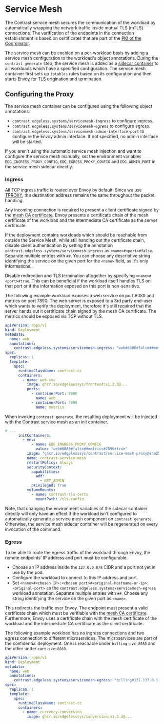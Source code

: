 # Service Mesh

The Contrast service mesh secures the communication of the workload by automatically
wrapping the network traffic inside mutual TLS (mTLS) connections. The
verification of the endpoints in the connection establishment is based on
certificates that are part of the
[PKI of the Coordinator](../architecture/certificates.md).

The service mesh can be enabled on a per-workload basis by adding a service mesh
configuration to the workload's object annotations. During the `contrast generate`
step, the service mesh is added as a [sidecar
container](https://kubernetes.io/docs/concepts/workloads/pods/sidecar-containers/) to
all workloads which have a specified configuration. The service mesh container first
sets up `iptables` rules based on its configuration and then starts
[Envoy](https://www.envoyproxy.io/) for TLS origination and termination.

## Configuring the Proxy

The service mesh container can be configured using the following object annotations:
- `contrast.edgeless.systems/servicemesh-ingress` to configure ingress.
- `contrast.edgeless.systems/servicemesh-egress` to configure egress.
- `contrast.edgeless.systems/servicemesh-admin-interface-port` to configure the Envoy
  admin interface. If not specified, no admin interface will be started.

If you aren't using the automatic service mesh injection and want to configure the
service mesh manually, set the environment variables `EDG_INGRESS_PROXY_CONFIG`,
`EDG_EGRESS_PROXY_CONFIG` and `EDG_ADMIN_PORT` in the service mesh sidecar directly.

### Ingress

All TCP ingress traffic is routed over Envoy by default. Since we use
[TPROXY](https://docs.kernel.org/networking/tproxy.html), the destination address
remains the same throughout the packet handling.

Any incoming connection is required to present a client certificate signed by the
[mesh CA certificate](../architecture/certificates.md#usage-of-the-different-certificates).
Envoy presents a certificate chain of the mesh
certificate of the workload and the intermediate CA certificate as the server certificate.

If the deployment contains workloads which should be reachable from outside the
Service Mesh, while still handing out the certificate chain, disable client
authentication by setting the annotation `contrast.edgeless.systems/servicemesh-ingress` as
`<name>#<port>#false`. Separate multiple entries with `##`. You can choose any
descriptive string identifying the service on the given port for the `<name>` field,
as it's only informational.

Disable redirection and TLS termination altogether by specifying
`<name>#<port>#true`. This can be beneficial if the workload itself handles TLS
on that port or if the information exposed on this port is non-sensitive.

The following example workload exposes a web service on port 8080 and metrics on
port 7890. The web server is exposed to a 3rd party end-user which wants to
verify the deployment, therefore it's still required that the server hands out
it certificate chain signed by the mesh CA certificate. The metrics should be
exposed via TCP without TLS.

```yaml
apiVersion: apps/v1
kind: Deployment
metadata:
  name: web
  annotations:
    contrast.edgeless.systems/servicemesh-ingress: "web#8080#false##metrics#7890#true"
spec:
  replicas: 1
  template:
    spec:
      runtimeClassName: contrast-cc
      containers:
        - name: web-svc
          image: ghcr.io/edgelesssys/frontend:v1.2.3@...
          ports:
            - containerPort: 8080
              name: web
            - containerPort: 7890
              name: metrics
```

When invoking `contrast generate`, the resulting deployment will be injected with the
Contrast service mesh as an init container.

```yaml
# ...
      initContainers:
        - env:
            - name: EDG_INGRESS_PROXY_CONFIG
              value: "web#8080#false##metrics#7890#true"
          image: "ghcr.io/edgelesssys/contrast/service-mesh-proxy@sha256:..."
          name: contrast-service-mesh
          restartPolicy: Always
          securityContext:
            capabilities:
              add:
                - NET_ADMIN
            privileged: true
          volumeMounts:
            - name: contrast-tls-certs
              mountPath: /tls-config
```

Note, that changing the environment variables of the sidecar container directly will
only have an effect if the workload isn't configured to automatically generate a
service mesh component on `contrast generate`. Otherwise, the service mesh sidecar
container will be regenerated on every invocation of the command.

### Egress

To be able to route the egress traffic of the workload through Envoy, the remote
endpoints' IP address and port must be configurable.

* Choose an IP address inside the `127.0.0.0/8` CIDR and a port not yet in use
by the pod.
* Configure the workload to connect to this IP address and port.
* Set `<name>#<chosen IP>:<chosen port>#<original-hostname-or-ip>:<original-port>`
as the `contrast.edgeless.systems/servicemesh-egress` workload annotation. Separate multiple
entries with `##`. Choose any string identifying the service on the given port as
`<name>`.

This redirects the traffic over Envoy. The endpoint must present a valid
certificate chain which must be verifiable with the
[mesh CA certificate](../architecture/certificates.md#usage-of-the-different-certificates).
Furthermore, Envoy uses a certificate chain with the mesh certificate of the workload
and the intermediate CA certificate as the client certificate.

The following example workload has no ingress connections and two egress
connection to different microservices. The microservices are part
of the confidential deployment. One is reachable under `billing-svc:8080` and
the other under `cart-svc:8080`.

```yaml
apiVersion: apps/v1
kind: Deployment
metadata:
  name: web
  annotations:
    contrast.edgeless.systems/servicemesh-egress: "billing#127.137.0.1:8081#billing-svc:8080##cart#127.137.0.2:8081#cart-svc:8080"
spec:
  replicas: 1
  template:
    spec:
      runtimeClassName: contrast-cc
      containers:
        - name: currency-conversion
          image: ghcr.io/edgelesssys/conversion:v1.2.3@...
```
